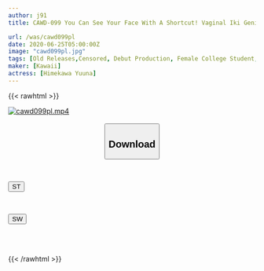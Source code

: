 ```yaml
---
author: j91
title: CAWD-099 You Can See Your Face With A Shortcut! Vaginal Iki Genius Of Super Sensitive Constitution AA Cup Super Gullive Slender Beautiful Girl AV Debut Work Enjoying The Etch With Full Power Ran Tsukishiro

url: /was/cawd099pl
date: 2020-06-25T05:00:00Z
image: "cawd099pl.jpg"
tags: [Old Releases,Censored, Debut Production, Female College Student, Hardcore, Nasty, Slender, Solowork, Tits]
maker: [Kawaii]
actress: [Himekawa Yuuna]
---
```



{{< rawhtml >}}

<div class="video" data-videoid="o26GDLv423CJV4v">
    <a href="javascript:;">
        <img src="/was/cawd099pl/cawd099pl.jpg" width="WIDTH" height="HEIGHT" alt="cawd099pl.mp4" loading="lazy">
    </a>
</div>

<script type="text/javascript" src="https://j91.asia/asset/on-demand-st.js"></script>

<br>
  <link rel="stylesheet" href="https://j91.asia/asset/bs5.css">
  
  <center>
  <button class="btn btn-primary" type="button" data-bs-toggle="collapse" data-bs-target=".multi-collapse" aria-expanded="false" aria-controls="multiCollapseExample1 multiCollapseExample2"><h2>Download</h2></button></center>
</p>
<div class="row">
  <div class="col">
    <div class="collapse multi-collapse" id="multiCollapseExample1">
      <div class="card card-body">
	      	      <br>
<div class="buttons">  
<p><a href="https://streamtape.to/v/o26GDLv423CJV4v" target="_blank"><button class="btn-hover color-3"><i class="fa fa-download"></i> ST</button></a></p></div>
    </div>
  </div>
</div>
  <div class="col">
    <div class="collapse multi-collapse" id="multiCollapseExample2">
      <div class="card card-body">
	      <br>
<div class="buttons">
<p><a href="https://flaswish.com/xfteci8ovsdn" target="_blank"><button class="btn-hover color-2"><i class="fa fa-download"></i> SW</button></a></p></div>
<br><br>
      </div>
    </div>
  </div>
</div>

{{< /rawhtml >}}